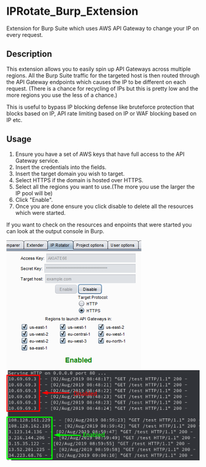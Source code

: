 # IPRotate_Burp_Extension
Extension for Burp Suite which uses AWS API Gateway to change your IP on every request.

## Description
This extension allows you to easily spin up API Gateways across multiple regions. All the Burp Suite traffic for the targeted host is then routed through the API Gateway endpoints which causes the IP to be different on each request. (There is a chance for recycling of IPs but this is pretty low and the more regions you use the less of a chance.)

This is useful to bypass IP blocking defense like bruteforce protection that blocks based on IP, API rate limiting based on IP or WAF blocking based on IP etc.

## Usage
1) Ensure you have a set of AWS keys that have full access to the API Gateway service.  
2) Insert the credentials into the fields.  
3) Insert the target domain you wish to target.  
4) Select HTTPS if the domain is hosted over HTTPS.  
5) Select all the regions you want to use.(The more you use the larger the IP pool will be)  
6) Click "Enable".
7) Once you are done ensure you click disable to delete all the resources which were started.

If you want to check on the resources and enpoints that were started you can look at the output console in Burp.

![](ui.png)![](example.png)

